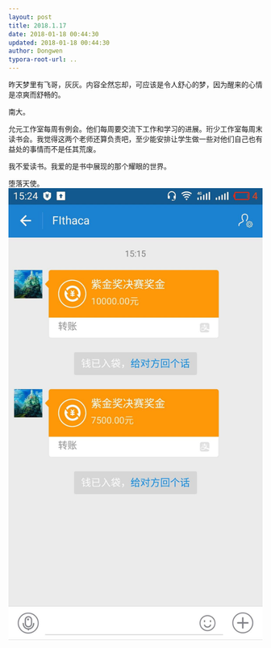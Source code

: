 ```yaml
---
layout: post
title: 2018.1.17
date: 2018-01-18 00:44:30
updated: 2018-01-18 00:44:30
author: Dongwen
typora-root-url: ..
---
```




昨天梦里有飞哥，灰灰。内容全然忘却，可应该是令人舒心的梦，因为醒来的心情是凉爽而舒畅的。

南大。

允元工作室每周有例会。他们每周要交流下工作和学习的进展。珩少工作室每周末读书会。我觉得这两个老师还算负责吧，至少能安排让学生做一些对他们自己也有益处的事情而不是任其荒废。

我不爱读书。我爱的是书中展现的那个耀眼的世界。

堕落天使。 ![](/img/in-post/x48017279.jpg)
